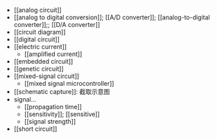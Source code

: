 - [[analog circuit]]
- [[analog to digital conversion]]; [[A/D converter]]; [[analog-to-digital converter]];; [[D/A converter]]
- [[circuit diagram]]
- [[digital circuit]]
- [[electric current]]
    - [[amplified current]]
- [[embedded circuit]]
- [[genetic circuit]]
- [[mixed-signal circuit]]
    - [[mixed signal microcontroller]]
- [[schematic capture]]: 截取示意图
- signal...
    - [[propagation time]]
    - [[sensitivity]]; [[sensitive]]
    - [[signal strength]]
- [[short circuit]]
